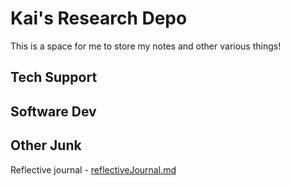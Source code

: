 # Kai's Research Depo

This is a space for me to store my notes and other various things!

## Tech Support

## Software Dev

## Other Junk

Reflective journal - [reflectiveJournal.md](./reflections/reflectiveJournal.md)
